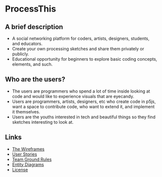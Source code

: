 # ProcessThis

## A brief description
* A social networking platform for coders, artists, designers, students, and educators.
* Create your own processing sketches and share them privately or publicly.
* Educational opportunity for beginners to explore basic coding concepts, elements, and such.
  
## Who are the users?
* The users are programmers who spend a lot of time inside looking at code and would like to 
  experience visuals that are eyecandy.
* Users are programmers, artists, designers, etc who create code in p5js, want a space to 
  contribute code, who want to extend it, and implement it themselves.
* Users are the youths interested in tech and beautiful things so they find sketches interesting to 
look at.

## Links
* [The Wireframes](docs/Wireframes.md)
* [User Stories](docs/UserStories.md)
* [Team Ground Rules](docs/GroundRules.md)
* [Entity Diagrams](docs/erd.md)
* [License](master/NOTICE.MD)
